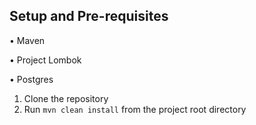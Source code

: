## Setup and Pre-requisites

• Maven

• Project Lombok

• Postgres

1) Clone the repository 
2) Run `mvn clean install` from the project root directory
